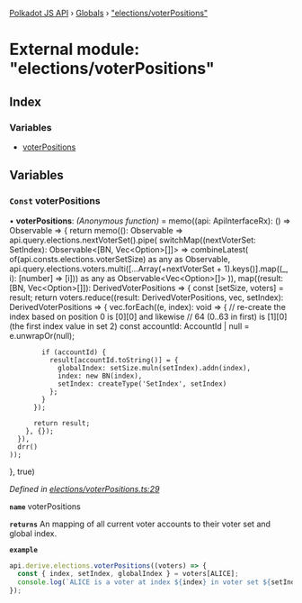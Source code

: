 [Polkadot JS API](../README.md) › [Globals](../globals.md) › ["elections/voterPositions"](_elections_voterpositions_.md)

# External module: "elections/voterPositions"

## Index

### Variables

* [voterPositions](_elections_voterpositions_.md#const-voterpositions)

## Variables

### `Const` voterPositions

• **voterPositions**: *(Anonymous function)* =  memo((api: ApiInterfaceRx): () => Observable<DerivedVoterPositions> => {
  return memo((): Observable<DerivedVoterPositions> =>
    api.query.elections.nextVoterSet<SetIndex>().pipe(
      switchMap((nextVoterSet: SetIndex): Observable<[BN, Vec<Option<AccountId>>[]]> => combineLatest(
        of(api.consts.elections.voterSetSize) as any as Observable<BN>,
        api.query.elections.voters.multi([...Array(+nextVoterSet + 1).keys()].map((_, i): [number] => [i])) as any as Observable<Vec<Option<AccountId>>[]>
      )),
      map((result: [BN, Vec<Option<AccountId>>[]]): DerivedVoterPositions => {
        const [setSize, voters] = result;
        return voters.reduce((result: DerivedVoterPositions, vec, setIndex): DerivedVoterPositions => {
          vec.forEach((e, index): void => {
            // re-create the index based on position 0 is [0][0] and likewise
            // 64 (0..63 in first) is [1][0] (the first index value in set 2)
            const accountId: AccountId | null = e.unwrapOr(null);

            if (accountId) {
              result[accountId.toString()] = {
                globalIndex: setSize.muln(setIndex).addn(index),
                index: new BN(index),
                setIndex: createType('SetIndex', setIndex)
              };
            }
          });

          return result;
        }, {});
      }),
      drr()
    ));
}, true)

*Defined in [elections/voterPositions.ts:29](https://github.com/polkadot-js/api/blob/287ceb2ded/packages/api-derive/src/elections/voterPositions.ts#L29)*

**`name`** voterPositions

**`returns`** An mapping of all current voter accounts to their voter set and global index.

**`example`** 
<BR>

```javascript
api.derive.elections.voterPositions((voters) => {
  const { index, setIndex, globalIndex } = voters[ALICE];
  console.log(`ALICE is a voter at index ${index} in voter set ${setIndex}, with global index ${globalIndex}.`);
});
```
